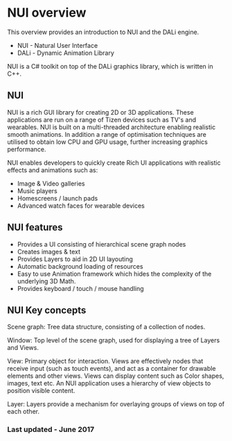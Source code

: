 # NUI overview

This overview provides an introduction to NUI and the DALi engine.

+ NUI  - Natural User Interface
+ DALi - Dynamic Animation Library

NUI is a C# toolkit on top of the DALi graphics library, which is written in C++.

## NUI 

NUI is a rich GUI library for creating 2D or 3D applications. These applications are run on a
range of Tizen devices such as TV's and wearables. NUI is built on a multi-threaded architecture enabling
realistic smooth animations. In addition a range of optimisation techniques are utilised to obtain low CPU and GPU
usage, further increasing graphics performance.

NUI enables developers to quickly create Rich UI applications with realistic effects and animations such as:

 + Image & Video galleries
 + Music players
 + Homescreens / launch pads
 + Advanced watch faces for wearable devices

## NUI features

 + Provides a UI consisting of hierarchical scene graph nodes
 + Creates images & text
 + Provides Layers to aid in 2D UI layouting
 + Automatic background loading of resources
 + Easy to use Animation framework which hides the complexity of the underlying 3D Math.
 + Provides keyboard / touch / mouse handling

## NUI Key concepts

Scene graph: Tree data structure, consisting of a collection of nodes.

Window:      Top level of the scene graph, used for displaying a tree of Layers and Views.

View:        Primary object for interaction. Views are effectively nodes that receive input (such as touch events),
             and act as a container for drawable elements and other views. Views can display content such as Color shapes, images, text etc.
             An NUI application uses a hierarchy of view objects to position visible content.

Layer:       Layers provide a mechanism for overlaying groups of views on top of each other.

### Last updated - June 2017



